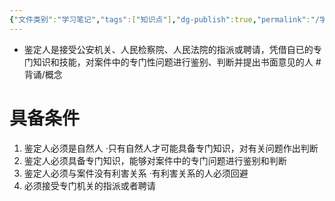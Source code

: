 ```yaml
---
{"文件类别":"学习笔记","tags":["知识点"],"dg-publish":true,"permalink":"/学习笔记studyup/知识点cheese/鉴定人/","dgPassFrontmatter":true,"created":"2024-09-14T16:00:38.794+08:00","updated":"2024-09-14T16:03:01.514+08:00"}
---
```


- 鉴定人是接受公安机关、人民检察院、人民法院的指派或聘请，凭借自已的专门知识和技能，对案件中的专门性问题进行鉴别、判断并提出书面意见的人 #背诵/概念 
# 具备条件 
1. 鉴定人必须是自然人
·只有自然人才可能具备专门知识，对有关问题作出判断
2. 鉴定人必须具备专门知识，能够对案件中的专门问题进行鉴别和判断
3. 鉴定人必须与案件没有利害关系
·有利害关系的人必须回避
4. 必须接受专门机关的指派或者聘请